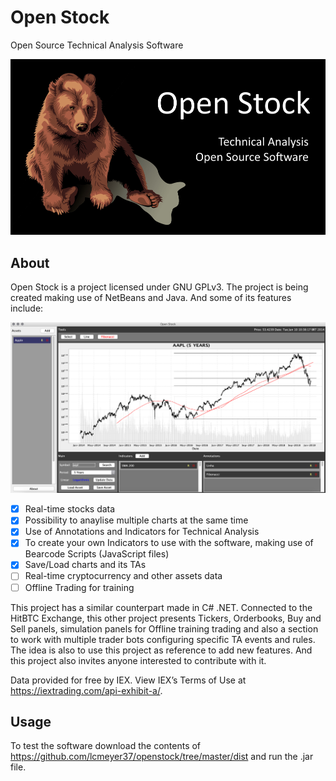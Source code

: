 # Open Stock
Open Source Technical Analysis Software

![1.0a](sblogo.png)

## About
Open Stock is a project licensed under GNU GPLv3. The project is being created making use of NetBeans and Java. And some of its features include:

![1.0a](example.png)

- [x] Real-time stocks data
- [x] Possibility to anaylise multiple charts at the same time
- [x] Use of Annotations and Indicators for Technical Analysis
- [x] To create your own Indicators to use with the software, making use of Bearcode Scripts (JavaScript files)
- [x] Save/Load charts and its TAs
- [ ] Real-time cryptocurrency and other assets data
- [ ] Offline Trading for training

This project has a similar counterpart made in C# .NET. Connected to the HitBTC Exchange, this other project presents Tickers, Orderbooks, Buy and Sell panels, simulation panels for Offline training trading and also a section to work with multiple trader bots configuring specific TA events and rules. The idea is also to use this project as reference to add new features. And this project also invites anyone interested to contribute with it.

Data provided for free by IEX. View IEX’s Terms of Use at https://iextrading.com/api-exhibit-a/.

## Usage
To test the software download the contents of https://github.com/lcmeyer37/openstock/tree/master/dist and run the .jar file.
